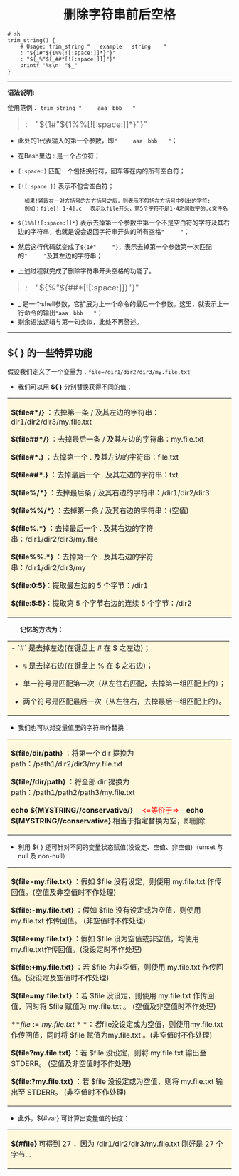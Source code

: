 # <font face="楷体"><center>删除字符串前后空格</center></font> #

```shell
# sh
trim_string() { 
    # Usage: trim_string "   example   string    "
    : "${1#"${1%%[![:space:]]*}"}"
    : "${_%"${_##*[![:space:]]}"}"
    printf '%s\n' "$_"
}
```
 



----------   

**语法说明:**

使用范例： `trim_string "　　　aaa　bbb　　"`
> <font size=4>:　"${1#"${1%%[![:space:]]*}"}" </font>

- 此处的1代表输入的第一个参数，即`"　　　aaa　bbb　　"`；
- 在Bash里边`：`是一个占位符；
- `[:space:]` 匹配一个包括换行符，回车等在内的所有空白符；
- `[![:space:]]` 表示不包含空白符；

	    如果!紧跟在一对方括号的左方括号之后，则表示不包括在方括号中列出的字符:
    	例如：file[! 1-4].c 　表示以file开头，第5个字符不是1-4之间数字的.c文件名
- `${1%%[![:space:]]*}` 表示去掉第一个参数中第一个不是空白符的字符及其右边的字符串，也就是说会返回字符串开头的所有空格`"　　　"`；
- 然后这行代码就变成了`${1#"　　　"}`，表示去掉第一个参数第一次匹配的`"　　　"`及其左边的字符串；
- 上述过程就完成了删除字符串开头空格的功能了。


> <font size=4>:　"${_%"${_##*[![:space:]]}"}"</font>

- _ 是一个shell参数，它扩展为上一个命令的最后一个参数。这里，就表示上一行命令的输出`"aaa　bbb　　"`；
- 剩余语法逻辑与第一句类似，此处不再赘述。


----------

## **${ } 的一些特异功能** ##

假设我们定义了一个变量为：`file=/dir1/dir2/dir3/my.file.txt`


- 我们可以用 **${ }** 分别替换获得不同的值：

<table><tr><td bgcolor=Cornsilk>

**${file#*/}** ：去掉第一条 / 及其左边的字符串：dir1/dir2/dir3/my.file.txt

**${file##*/}** ：去掉最后一条 / 及其左边的字符串：my.file.txt

**${file#*.}** ：去掉第一个 . 及其左边的字符串：file.txt

**${file##*.}** ：去掉最后一个 . 及其左边的字符串：txt

**${file%/*}** ：去掉最后条 / 及其右边的字符串：/dir1/dir2/dir3

**${file%%/*}** ：去掉第一条 / 及其右边的字符串：(空值)

**${file%.*}** ：去掉最后一个 . 及其右边的字符串：/dir1/dir2/dir3/my.file

**${file%%.*}** ：去掉第一个 . 及其右边的字符串：/dir1/dir2/dir3/my

**${file:0:5}**：提取最左边的 5 个字节：/dir1

**${file:5:5}**：提取第 5 个字节右边的连续 5 个字节：/dir2
</td></tr></table>


　　**记忆的方法为：**

<table><tr><td bgcolor=Cornsilk>
- `#` 是去掉左边(在键盘上 # 在 $ 之左边)；

- `%` 是去掉右边(在键盘上 % 在 $ 之右边)；

- 单一符号是匹配第一次（从左往右匹配，去掉第一组匹配上的）；

- 两个符号是匹配最后一次（从左往右，去掉最后一组匹配上的）。
</td></tr></table>


- 我们也可以对变量值里的字符串作替换：

<table><tr><td bgcolor=Cornsilk>
	
**${file/dir/path}** ：将第一个 dir 提换为 path：/path1/dir2/dir3/my.file.txt

**${file//dir/path}** ：将全部 dir 提换为 path：/path1/path2/path3/my.file.txt

**echo ${MYSTRING//conservative/}** 　<font color=red><=等价于=></font>　**echo ${MYSTRING//conservative}**
相当于指定替换为空，即删除
</td></tr></table>



- 利用 ${ } 还可针对不同的变量状态赋值(没设定、空值、非空值)（unset 与 null 及 non-null）

<table><tr><td bgcolor=Cornsilk>
	
**${file-my.file.txt}** ：假如 $file 没有设定，则使用 my.file.txt 作传回值。(空值及非空值时不作处理)

**${file:-my.file.txt}** ：假如 $file 没有设定或为空值，则使用my.file.txt 作传回值。 (非空值时不作处理)

**${file+my.file.txt}** ：假如 $file 设为空值或非空值，均使用my.file.txt作传回值。(没设定时不作处理)

**${file:+my.file.txt}** ：若 $file 为非空值，则使用 my.file.txt 作传回值。(没设定及空值时不作处理)

**${file=my.file.txt}** ：若 $file 没设定，则使用 my.file.txt 作传回值，同时将 $file 赋值为 my.file.txt 。 (空值及非空值时不作处理)

**${file:=my.file.txt} **：若$file没设定或为空值，则使用my.file.txt作传回值，同时将 $file 赋值为my.file.txt 。(非空值时不作处理)

**${file?my.file.txt}** ：若 $file 没设定，则将 my.file.txt 输出至STDERR。 (空值及非空值时不作处理)

**${file:?my.file.txt}** ：若 $file 没设定或为空值，则将 my.file.txt 输出至 STDERR。 (非空值时不作处理)

</td></tr></table>


- 此外，${#var} 可计算出变量值的长度：

<table><tr><td bgcolor=Cornsilk>
	
**${#file}** 可得到 27 ，因为 /dir1/dir2/dir3/my.file.txt 刚好是 27 个字节...
</td></tr></table>

